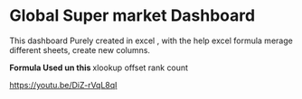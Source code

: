 <h1>Global Super market Dashboard </h1>
This dashboard Purely created in excel , with  the help excel formula merage different sheets, create new columns.

<b>Formula Used un this </b>
<oi>xlookup </oi>
<oi>offset </oi>
<oi>rank </oi>
<oi>count </oi>


https://youtu.be/DiZ-rVqL8qI



